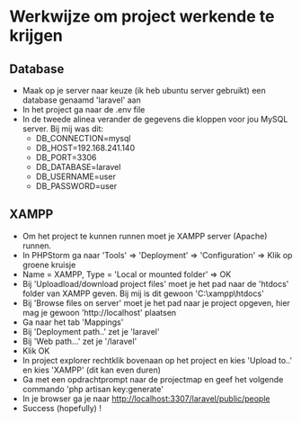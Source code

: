 # Werkwijze om project werkende te krijgen

## Database
*   Maak op je server naar keuze (ik heb ubuntu server gebruikt) een database genaamd 'laravel' aan
*   In het project ga naar de .env file
*   In de tweede alinea verander de gegevens die kloppen voor jou MySQL server. Bij mij was dit:
    *   DB_CONNECTION=mysql
    *   DB_HOST=192.168.241.140
    *   DB_PORT=3306
    *   DB_DATABASE=laravel
    *   DB_USERNAME=user
    *   DB_PASSWORD=user

## XAMPP
*   Om het project te kunnen runnen moet je XAMPP server (Apache) runnen.
*   In PHPStorm ga naar 'Tools' => 'Deployment' => 'Configuration' => Klik op groene kruisje
*   Name = XAMPP, Type = 'Local or mounted folder'  => OK
*   Bij 'Uploadload/download project files' moet je het pad naar de 'htdocs' folder van XAMPP geven. Bij mij is dit gewoon 'C:\xampp\htdocs'
*   Bij 'Browse files on server' moet je het pad naar je project opgeven, hier mag je gewoon 'http://localhost' plaatsen
*   Ga naar het tab 'Mappings'
*   Bij 'Deployment path..' zet je 'laravel'
*   Bij 'Web path...' zet je '/laravel'
*   Klik OK
*   In project explorer rechtklik bovenaan op het project en kies 'Upload to..' en kies 'XAMPP' (dit kan even duren)
*   Ga met een opdrachtprompt naar de projectmap en geef het volgende commando 'php artisan key:generate'
*   In je browser ga je naar <http://localhost:3307/laravel/public/people>
*   Success (hopefully) !





